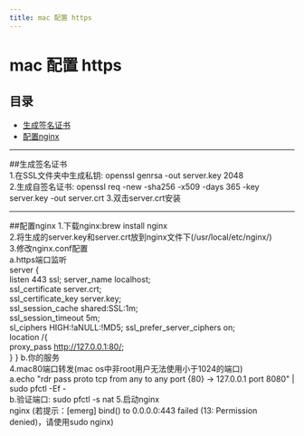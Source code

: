 ```yaml
---
title: mac 配置 https
---
```


# mac 配置 https

## 目录
+ [生成签名证书](#partI)
+ [配置nginx](#partII)

----------------------------------

##生成签名证书    
1.在SSL文件夹中生成私钥: openssl genrsa -out server.key 2048     
2.生成自签名证书: openssl req -new -sha256 -x509 -days 365 -key server.key -out server.crt 
3.双击server.crt安装    

----------------------------------

##配置nginx 
1.下载nginx:brew install nginx    
2.将生成的server.key和server.crt放到nginx文件下(/usr/local/etc/nginx/)    
3.修改nginx.conf配置    
  a.https端口监听   
     server {   
          listen       443 ssl; 
          server_name  localhost;   
          ssl_certificate      server.crt;  
          ssl_certificate_key  server.key;  
          ssl_session_cache    shared:SSL:1m;   
          ssl_session_timeout  5m;  
          sl_ciphers  HIGH:!aNULL:!MD5; 
          ssl_prefer_server_ciphers  on;    
          location /{   
              proxy_pass http://127.0.0.1:80/;  
          } 
      } 
  b.你的服务      
4.mac80端口转发(mac os中非root用户无法使用小于1024的端口)    
  a.echo "rdr pass proto tcp from any to any port {80} -> 127.0.0.1 port 8080" | sudo pfctl -Ef -   
  b.验证端口: sudo pfctl -s nat 
5.启动nginx   
  nginx (若提示：[emerg] bind() to 0.0.0.0:443 failed (13: Permission denied)，请使用sudo nginx)    


       